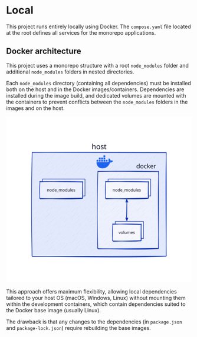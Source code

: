 # Local

This project runs entirely locally using Docker. The `compose.yaml` file located at the root defines all services for the monorepo applications.

## Docker architecture

This project uses a monorepo structure with a root `node_modules` folder and additional `node_modules` folders in nested directories.

Each `node_modules` directory (containing all dependencies) must be installed both on the host and in the Docker images/containers. Dependencies are installed during the image build, and dedicated volumes are mounted with the containers to prevent conflicts between the `node_modules` folders in the images and on the host.

![docker architecture with node modules](assets/img/generated/docker-architecture.svg)

This approach offers maximum flexibility, allowing local dependencies tailored to your host OS (macOS, Windows, Linux) without mounting them within the development containers, which contain dependencies suited to the Docker base image (usually Linux).

The drawback is that any changes to the dependencies (in `package.json` and `package-lock.json`) require rebuilding the base images.
